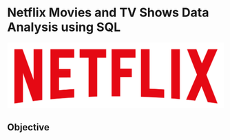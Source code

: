 # Netflix Movies and TV Shows Data Analysis using SQL
![logo](https://github.com/IamSaurabh7905/netflix_sql_project/blob/main/logo.png)
## Objective

